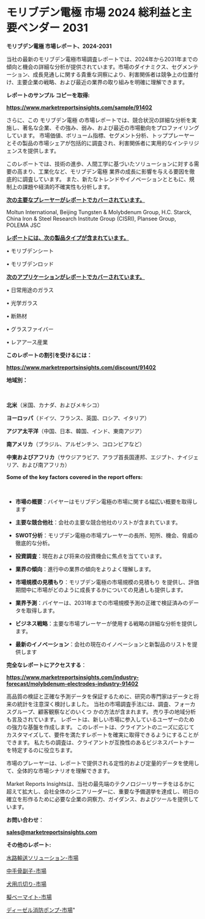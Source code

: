 # モリブデン電極 市場 2024 総利益と主要ベンダー 2031

<strong>モリブデン電極 市場レポート、2024-2031</strong>

当社の最新のモリブデン電極市場調査レポートでは、2024年から2031年までの傾向と機会の詳細な分析が提供されています。市場のダイナミクス、セグメンテーション、成長見通しに関する貴重な洞察により、利害関係者は競争上の位置付け、主要企業の戦略、および最近の業界の取り組みを明確に理解できます。



<strong>レポートのサンプル コピーを取得:</strong> <a href=https://www.marketreportsinsights.com/sample/91402>

<strong><u>https://www.marketreportsinsights.com/sample/91402</u></strong></a>

さらに、この モリブデン電極 の市場レポートでは、競合状況の詳細な分析を実施し、著名な企業、その強み、弱み、および最近の市場動向をプロファイリングしています。 市場価値、ボリューム指標、セグメント分析、トッププレーヤーとその製品の市場シェアが包括的に調査され、利害関係者に実用的なインテリジェンスを提供します。

このレポートでは、技術の進歩、人間工学に基づいたソリューションに対する需要の高まり、工業化など、モリブデン電極 業界の成長に影響を与える要因を徹底的に調査しています。 また、新たなトレンドやイノベーションとともに、規制上の課題や経済的不確実性も分析します。



<strong><u>次の主要なプレーヤーがレポートでカバーされています。</u></strong>

Moltun International, Beijing Tungsten & Molybdenum Group, H.C. Starck, China Iron & Steel Research Institute Group (CISRI), Plansee Group, POLEMA JSC



<strong><u><b>レポートには、次の製品タイプが含まれています。</b></u></strong>

• モリブデンシート

• モリブデンロッド



<strong><u><b>次のアプリケーションがレポートでカバーされています。</b></u></strong>

• 日常用途のガラス

• 光学ガラス

• 断熱材

• グラスファイバー

• レアアース産業



<strong><b>このレポートの割引を受けるには：</b></strong>

<a href=https://www.marketreportsinsights.com/discount/91402>

<strong><u>https://www.marketreportsinsights.com/discount/91402</u></strong></a>



<strong>地域別：</strong>

<strong> </strong>



<strong>北米</strong>（米国、カナダ、およびメキシコ）



<strong>ヨーロッパ</strong>（ドイツ、フランス、英国、ロシア、イタリア）



<strong>アジア太平洋</strong>（中国、日本、韓国、インド、東南アジア）



<strong>南アメリカ</strong>（ブラジル、アルゼンチン、コロンビアなど）



<strong>中東およびアフリカ</strong>（サウジアラビア、アラブ首長国連邦、エジプト、ナイジェリア、および南アフリカ）



<strong>Some of the key factors covered in the report offers:</strong>

<strong> </strong>
<ul>
  <li>

<strong>市場の概要</strong>：バイヤーはモリブデン電極の市場に関する幅広い概要を取得します</li>
  <li>

<strong>主要な競合他社</strong>：会社の主要な競合他社のリストが含まれています。</li>
  <li>

<strong>SWOT分析</strong>：モリブデン電極の市場プレーヤーの長所、短所、機会、脅威の徹底的な分析。</li>
  <li>

<strong>投資調査</strong>：現在および将来の投資機会に焦点を当てています。</li>
  <li>

<strong>業界の傾向</strong>：進行中の業界の傾向をよりよく理解します。</li>
  <li>

<strong>市場規模の見積もり</strong>：モリブデン電極の市場規模の見積もり を提供し、評価期間中に市場がどのように成長するかについての見通しも提供します。</li>
  <li>

<strong>業界予測</strong>：バイヤーは、2031年までの市場規模予測の正確で検証済みのデータを取得します。</li>
  <li>

<strong>ビジネス戦略</strong>：主要な市場プレーヤーが使用する戦略の詳細な分析を提供します。</li>
  <li>

<strong>最新のイノベーション</strong>：会社の現在のイノベーションと新製品のリストを提供します</li>
</ul>


<strong>完全なレポートにアクセスする</strong>：

<a href=https://www.marketreportsinsights.com/industry-forecast/molybdenum-electrodes-industry-91402>

<strong><u>https://www.marketreportsinsights.com/industry-forecast/molybdenum-electrodes-industry-91402</u></strong></a>

高品質の検証と正確な予測データを保証するために、研究の専門家はデータと将来の統計を注意深く検討しました。 当社の市場調査手法には、調査、フォーカスグループ、顧客観察などのいくつ かの方法が含まれます。 売り手の地域分析も言及されています。 レポートは、新しい市場に参入しているユーザーのための強力な基盤を作成します。 このレポートは、クライアントのニーズに応じてカスタマイズして、要件を満たすレポートを確実に取得できるようにすることができます。 私たちの調査は、クライアントが互換性のあるビジネスパートナーを特定するのに役立ちます。

市場のプレーヤーは、レポートで提供される定性的および定量的データを使用して、全体的な市場シナリオを理解できます。

Market Reports Insightsは、当社の最先端のテクノロジーリサーチをはるかに超えて拡大し、会社全体のシニアリーダーに、重要な予備選挙を達成し、明日の確立を形作るために必要な企業の洞察力、ガイダンス、およびツールを提供しています。



<strong><b>お問い合わせ</b></strong>：

<a href=mailto:sales@marketreportsinsights.com>

<strong><u>sales@marketreportsinsights.com</u></strong></a>



<strong>その他のレポート:</strong>

<a href=https://www.linkedin.com/pulse/水路輸送ソリューション-市場-2023-総利益と主要ベンダー-2030-lny8f/>水路輸送ソリューション-市場</a>

<a href=https://www.linkedin.com/pulse/中手骨副子-市場-2023-総合分析と事業成長戦略-2030-pr-news-hub-yztwf/>中手骨副子-市場</a>

<a href=https://www.linkedin.com/pulse/犬用爪切り-市場-2023-推進要因と成長機会-2030-trend-tracking-toolbox-24-analysis-trt6f/>犬用爪切り-市場</a>

<a href=https://www.linkedin.com/pulse/擬ベーマイト-市場-2023-総利益と主要ベンダー-2030-analytics-achievers-24-analysis-8edtf/>擬ベーマイト-市場</a>

<a href=https://www.linkedin.com/pulse/ディーゼル消防ポンプ-市場-2023-総合分析と事業成長戦略-2030-analytics-achievers-24-analysis-zmkif/>ディーゼル消防ポンプ-市場</a>"
